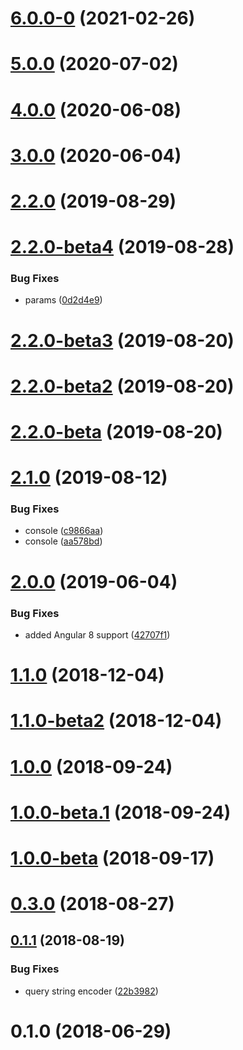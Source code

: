 # [6.0.0-0](https://github.com/LCGroupIT/lcgroup.core-api/compare/v5.0.0...v6.0.0-0) (2021-02-26)



# [5.0.0](https://github.com/LCGroupIT/lcgroup.core-api/compare/v4.0.0...v5.0.0) (2020-07-02)



# [4.0.0](https://github.com/LCGroupIT/lcgroup.core-api/compare/v3.0.0...v4.0.0) (2020-06-08)



# [3.0.0](https://github.com/LCGroupIT/lcgroup.core-api/compare/v2.2.0...v3.0.0) (2020-06-04)



# [2.2.0](https://github.com/LCGroupIT/@lcgroup.core/api/compare/v2.2.0-beta4...v2.2.0) (2019-08-29)



# [2.2.0-beta4](https://github.com/LCGroupIT/@lcgroup.core/api/compare/v2.2.0-beta3...v2.2.0-beta4) (2019-08-28)


### Bug Fixes

* params ([0d2d4e9](https://github.com/LCGroupIT/@lcgroup.core/api/commit/0d2d4e9))



# [2.2.0-beta3](https://github.com/LCGroupIT/@lcgroup.core/api/compare/v2.2.0-beta2...v2.2.0-beta3) (2019-08-20)



# [2.2.0-beta2](https://github.com/LCGroupIT/@lcgroup.core/api/compare/v2.2.0-beta...v2.2.0-beta2) (2019-08-20)



# [2.2.0-beta](https://github.com/LCGroupIT/@lcgroup.core/api/compare/v2.1.0...v2.2.0-beta) (2019-08-20)



# [2.1.0](https://github.com/LCGroupIT/@lcgroup.core/api/compare/v2.0.0...v2.1.0) (2019-08-12)


### Bug Fixes

* console ([c9866aa](https://github.com/LCGroupIT/@lcgroup.core/api/commit/c9866aa))
* console ([aa578bd](https://github.com/LCGroupIT/@lcgroup.core/api/commit/aa578bd))



# [2.0.0](https://github.com/LCGroupIT/@lcgroup.core/api/compare/v1.1.0...v2.0.0) (2019-06-04)


### Bug Fixes

* added Angular 8 support ([42707f1](https://github.com/LCGroupIT/@lcgroup.core/api/commit/42707f1))



# [1.1.0](https://github.com/LCGroupIT/@lcgroup.core/api/compare/v1.1.0-beta2...v1.1.0) (2018-12-04)



# [1.1.0-beta2](https://github.com/LCGroupIT/@lcgroup.core/api/compare/v1.0.0...v1.1.0-beta2) (2018-12-04)



<a name="1.0.0"></a>
# [1.0.0](https://github.com/LCGroupIT/@lcgroup.core/api/compare/v1.0.0-beta.1...v1.0.0) (2018-09-24)



<a name="1.0.0-beta.1"></a>
# [1.0.0-beta.1](https://github.com/LCGroupIT/@lcgroup.core/api/compare/v0.3.0...v1.0.0-beta.1) (2018-09-24)



<a name="1.0.0-beta"></a>
# [1.0.0-beta](https://github.com/LCGroupIT/@lcgroup.core/api/compare/v0.3.0...v1.0.0-beta) (2018-09-17)



<a name="0.3.0"></a>
# [0.3.0](https://github.com/LCGroupIT/@lcgroup.core/api/compare/v0.1.1...v0.3.0) (2018-08-27)



<a name="0.1.1"></a>
## [0.1.1](https://github.com/LCGroupIT/@lcgroup.core/api/compare/v0.1.0...v0.1.1) (2018-08-19)


### Bug Fixes

* query string encoder ([22b3982](https://github.com/LCGroupIT/@lcgroup.core/api/commit/22b3982))



<a name="0.1.0"></a>
# 0.1.0 (2018-06-29)



